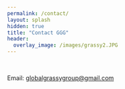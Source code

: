 ```yaml
---
permalink: /contact/
layout: splash
hidden: true
title: "Contact GGG"
header:
  overlay_image: /images/grassy2.JPG
---
```

<br>

Email: [globalgrassygroup@gmail.com](mailto:globalgrassygroup@gmail.com)
